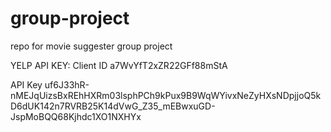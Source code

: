 # group-project
repo for movie suggester group project

YELP API KEY:
Client ID
a7WvYfT2xZR22GFf88mStA

API Key
uf6J33hR-nMEJqUizsBxREhHXRm03lsphPCh9kPux9B9WqWYivxNeZyHXsNDpjjoQ5kD6dUK142n7RVRB25K14dVwG_Z35_mEBwxuGD-JspMoBQQ68Kjhdc1XO1NXHYx

<!--
********* MVP ********* 
Target audience: Movie watchers of all ages.

Goal:  Reccomend movies based on genres that users users can save for later.

User stories:
As a movie-watcher, I want to find and store movies in a list to watch later. 

MVP: 
- Ability to search through genres and receive reccomendations. 

+ Ability to save to a list for later (Login with Firebase). 
+ Play a trailer for the movie reccomendations. 



********* Copy and pasted from index.html ********* 

    <!--
        on page load have a popup where you need to register a key/code to save your list
        
        https://introjs.com/ - have a step-by-step guide on how to use the website.

        index.html - have buttons for genres at the top

       app.js - when you click on a particular gengre->
            a row is created below with 3 movie posters/images diaplaying

        app.js - when clicking on another genre->
            another row is dynamically created and inserted at the top, with 3 new movie suggestions 

       index.html - when you can click on a movie suggestions ->
            -upon clicking on the movie you want, a quick-view popup appears with more info etc.
            -Information is diplayed under the movie poster image, and the image becomes a link to a youtube trailer / embeds a trailer from youtube.

        index.html - there's a button to add a particular movie to "your list"
        app.js - there's a button to add a particular movie to "your list"


        firebase!
        don't do user authentication, instead local storage and user key/unique id
        update: we may be using user auth...


    
        .
        on page load have a popup where you need to register a key/code to save your list
        
        https://introjs.com/ - have a step-by-step guide on how to use the website.

        have buttons for genres at the top

        when you click on a particular gengre->
            a row is created below with 3 movie posters/images diaplaying

        when clicking on another genre->
            another row is dynamically created and inserted at the top, with 3 new movie suggestions 

        you can click on one of the suggestions ->
            -upon clicking on the movie you want, a quick-view popup appears with more info etc.
            -Information is diplayed under the movie poster image, and the image becomes a link to a youtube trailer / embeds a trailer from youtube.

        there's a button to add a particular movie to "your list"


        firebase!
        don't do user authentication, instead local storage and user key/unique id


    

********* Git *********

This is a step-by-step guide for when you want to start working on something. (assuming you just turned on your computer)

1)  git checkout master
<makes sure you're in the master branch>

2)  git pull origin master
<makes sure you have the latest version of code>

3)  git checkout "branch"
<puts you in your branch now>

4)  git merge master
<copies the latest version of master code to your branch>

DO YOUR EDITS, SAVE WORK

5)  git add *
<adds your file to the 'commit stage'>

6)  git commit -m "message"
<commits your edits to your branch>

7)  git push
<officializes your changes to your branch!>

8)  git checkout master
<puts you back in the master branch>

9)  git pull
<pulls the latest version of master code, maybe someone made some edits>

10) git merge "branch"
<this will merge the edits you made in your branch, with the master branch>

11) git commit -m "message here"
<commits the merge of the two version -- make sure you resolve merge conflicts>

12) git push
<final step, push those merges!>

YOU MADE IT! maybe...

>
